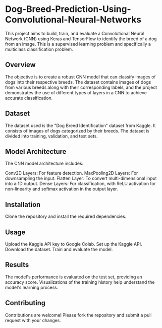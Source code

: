 # Dog-Breed-Prediction-Using-Convolutional-Neural-Networks

This project aims to build, train, and evaluate a Convolutional Neural Network (CNN) using Keras and TensorFlow to identify the breed of a dog from an image. This is a supervised learning problem and specifically a multiclass classification problem.

## Overview
The objective is to create a robust CNN model that can classify images of dogs into their respective breeds. The dataset contains images of dogs from various breeds along with their corresponding labels, and the project demonstrates the use of different types of layers in a CNN to achieve accurate classification.

## Dataset
The dataset used is the "Dog Breed Identification" dataset from Kaggle. It consists of images of dogs categorized by their breeds. The dataset is divided into training, validation, and test sets.

## Model Architecture
The CNN model architecture includes:

Conv2D Layers: For feature detection.
MaxPooling2D Layers: For downsampling the input.
Flatten Layer: To convert multi-dimensional input into a 1D output.
Dense Layers: For classification, with ReLU activation for non-linearity and softmax activation in the output layer.

## Installation
Clone the repository and install the required dependencies.

## Usage
Upload the Kaggle API key to Google Colab.
Set up the Kaggle API.
Download the dataset.
Train and evaluate the model.

## Results
The model's performance is evaluated on the test set, providing an accuracy score. Visualizations of the training history help understand the model's learning process.

## Contributing
Contributions are welcome! Please fork the repository and submit a pull request with your changes.
